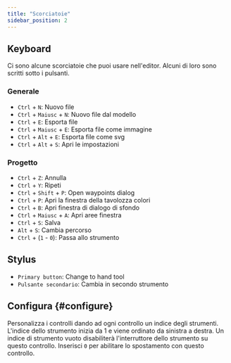 ```yaml
---
title: "Scorciatoie"
sidebar_position: 2
---
```



## Keyboard

Ci sono alcune scorciatoie che puoi usare nell'editor. Alcuni di loro sono scritti sotto i pulsanti.

### Generale

* `Ctrl` + `N`: Nuovo file
* `Ctrl` + `Maiusc` + `N`: Nuovo file dal modello
* `Ctrl` + `E`: Esporta file
* `Ctrl` + `Maiusc` + `E`: Esporta file come immagine
* `Ctrl` + `Alt` + `E`: Esporta file come svg
* `Ctrl` + `Alt` + `S`: Apri le impostazioni

### Progetto

* `Ctrl` + `Z`: Annulla
* `Ctrl` + `Y`: Ripeti
* `Ctrl` + `Shift` + `P`: Open waypoints dialog
* `Ctrl` + `P`: Apri la finestra della tavolozza colori
* `Ctrl` + `B`: Apri finestra di dialogo di sfondo
* `Ctrl` + `Maiusc` + `A`: Apri aree finestra
* `Ctrl` + `S`: Salva
* `Alt` + `S`: Cambia percorso
* `Ctrl` + (`1` - `0`): Passa allo strumento

## Stylus

* `Primary button`: Change to hand tool
* `Pulsante secondario`: Cambia in secondo strumento

## Configura {#configure}

Personalizza i controlli dando ad ogni controllo un indice degli strumenti. L'indice dello strumento inizia da 1 e viene ordinato da sinistra a destra. Un indice di strumento vuoto disabiliterà l'interruttore dello strumento su questo controllo. Inserisci `0` per abilitare lo spostamento con questo controllo.

